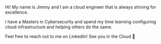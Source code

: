 Hi! My name is Jimmy and I am a cloud engineer that is always striving for excellence. 

I have a Masters in Cybersecurity and spend my time learning configuring cloud infrastructure and helping others do the same. 

Feel free to reach out to me on LinkedIn! See you in the Cloud 🦦